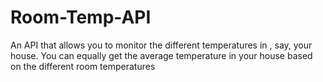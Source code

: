 # Room-Temp-API
An API that allows you to monitor the different temperatures in , say, your house. You can equally get the average temperature in your house based on the different room temperatures
